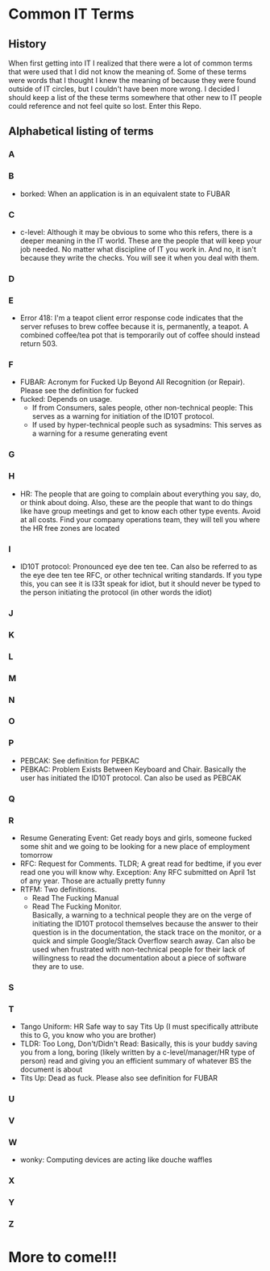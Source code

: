 # Common IT Terms

## History

When first getting into IT I realized that there were a lot of common terms that were used that I did not know the
meaning of. Some of these terms were words that I thought I knew the meaning of because they were found outside of IT
circles, but I couldn't have been more wrong. I decided I should keep a list of the these terms somewhere that other new
to IT people could reference and not feel quite so lost. Enter this Repo.

## Alphabetical listing of terms

### A

### B

- borked: When an application is in an equivalent state to FUBAR

### C

- c-level: Although it may be obvious to some who this refers, there is a deeper meaning in the IT world. These are the
  people that will keep your job needed. No matter what discipline of IT you work in. And no, it isn't because they write
  the checks. You will see it when you deal with them.

### D

### E

- Error 418: I'm a teapot client error response code indicates that the server refuses to brew coffee because it is, permanently, a teapot. A combined coffee/tea pot that is temporarily out of coffee should instead return 503.

### F

- FUBAR: Acronym for Fucked Up Beyond All Recognition (or Repair). Please see the definition for fucked
- fucked: Depends on usage.
  - If from Consumers, sales people, other non-technical people: This serves as a warning for initiation of the ID10T protocol.
  - If used by hyper-technical people such as sysadmins: This serves as a warning for a resume generating event

### G

### H

- HR: The people that are going to complain about everything you say, do, or think about doing. Also, these are the
  people that want to do things like have group meetings and get to know each other type events. Avoid at all costs. Find
  your company operations team, they will tell you where the HR free zones are located

### I

- ID10T protocol: Pronounced eye dee ten tee. Can also be referred to as the eye dee ten tee RFC, or other technical writing
  standards. If you type this, you can see it is l33t speak for idiot, but it should never be typed to the person
  initiating the protocol (in other words the idiot)

### J

### K

### L

### M

### N

### O

### P

- PEBCAK: See definition for PEBKAC
- PEBKAC: Problem Exists Between Keyboard and Chair. Basically the user has initiated the ID10T protocol. Can also be
  used as PEBCAK

### Q

### R

- Resume Generating Event: Get ready boys and girls, someone fucked some shit and we going to be looking for a new place
  of employment tomorrow
- RFC: Request for Comments. TLDR; A great read for bedtime, if you ever read one you will know why. Exception: Any RFC
  submitted on April 1st of any year. Those are actually pretty funny
- RTFM: Two definitions.
  - Read The Fucking Manual
  - Read The Fucking Monitor.  
    Basically, a warning to a technical people they are on the verge of initiating the ID10T protocol themselves because
    the answer to their question is in the documentation, the stack trace on the monitor, or a quick and simple Google/Stack
    Overflow search away. Can also be used when frustrated with non-technical people for their lack of willingness to read
    the documentation about a piece of software they are to use.

### S

### T

- Tango Uniform: HR Safe way to say Tits Up (I must specifically attribute this to G, you know who you are brother)
- TLDR: Too Long, Don't/Didn't Read: Basically, this is your buddy saving you from a long, boring
  (likely written by a c-level/manager/HR type of person) read and giving you an efficient summary of whatever BS the
  document is about
- Tits Up: Dead as fuck. Please also see definition for FUBAR

### U

### V

### W

- wonky: Computing devices are acting like douche waffles

### X

### Y

### Z

# More to come!!!
